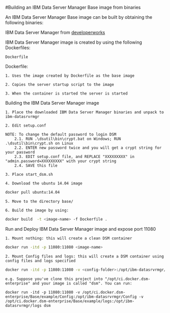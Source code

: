 #Building an IBM Data Server Manager Base image from binaries
 
An IBM Data Server Manager Base image can be built by obtaining the following binaries:

IBM Data Server Manager from [developerworks](http://www.ibm.com/developerworks/downloads/im/dsm/)


IBM Data Server Manager image is created by using the following Dockerfiles:

    Dockerfile

Dockerfile:

    1. Uses the image created by Dockerfile as the base image

    2. Copies the server startup script to the image

    3. When the container is started the server is started

Building the IBM Data Server Manager image

    1. Place the downloaded IBM Data Server Manager binaries and unpack to ibm-datasrvrmgr

    2. Edit setup.conf
    
    NOTE: To change the default password to login DSM
	    2.1. RUN .\dsutil\bin\crypt.bat on Windows; RUN .\dsutil\bin\crypt.sh on Linux
	    2.2. ENTER new password twice and you will get a crypt string for your password
	    2.3. EDIT setup.conf file, and REPLACE "XXXXXXXXX" in "admin.password=XXXXXXXXX" with your crypt string
	    2.4. SAVE this file
     
    3. Place start_dsm.sh

    4. Download the ubuntu 14.04 image

```Bash
docker pull ubuntu:14.04
```

    5. Move to the directory base/

    6. Build the image by using:

```Bash
docker build  -t <image-name> -f Dockerfile .
```
                            
Run and Deploy IBM Data Server Manager image and expose port 11080

    1. Mount nothing: this will create a clean DSM container
    
```Bash
docker run -itd -p 11080:11080 <image-name>
```
	
    2. Mount Config files and logs: this will create a DSM container using config files and logs specified
    
```Bash
docker run -itd -p 11080:11080 -v <config-folder>:/opt/ibm-datasrvrmgr/Config -v <log-folder>:/opt/ibm-datasrvrmgr/logs <image-name>
```

	e.g. Suppose you've clone this project into "/opt/ci.docker.dsm-enterprise" and your image is called "dsm". You can run:

	docker run -itd -p 11080:11080 -v /opt/ci.docker.dsm-enterprise/Base/example/Config:/opt/ibm-datasrvrmgr/Config -v /opt/ci.docker.dsm-enterprise/Base/example/logs:/opt/ibm-datasrvrmgr/logs dsm



